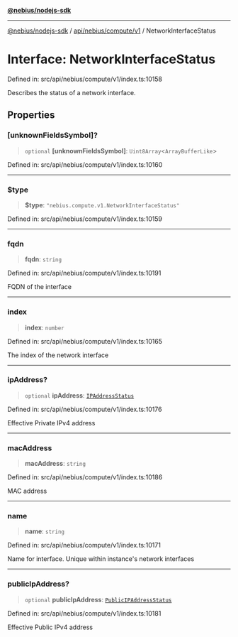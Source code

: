 [**@nebius/nodejs-sdk**](../../../../../README.md)

---

[@nebius/nodejs-sdk](../../../../../README.md) / [api/nebius/compute/v1](../README.md) / NetworkInterfaceStatus

# Interface: NetworkInterfaceStatus

Defined in: src/api/nebius/compute/v1/index.ts:10158

Describes the status of a network interface.

## Properties

### \[unknownFieldsSymbol\]?

> `optional` **\[unknownFieldsSymbol\]**: `Uint8Array`\<`ArrayBufferLike`\>

Defined in: src/api/nebius/compute/v1/index.ts:10160

---

### $type

> **$type**: `"nebius.compute.v1.NetworkInterfaceStatus"`

Defined in: src/api/nebius/compute/v1/index.ts:10159

---

### fqdn

> **fqdn**: `string`

Defined in: src/api/nebius/compute/v1/index.ts:10191

FQDN of the interface

---

### index

> **index**: `number`

Defined in: src/api/nebius/compute/v1/index.ts:10165

The index of the network interface

---

### ipAddress?

> `optional` **ipAddress**: [`IPAddressStatus`](IPAddressStatus.md)

Defined in: src/api/nebius/compute/v1/index.ts:10176

Effective Private IPv4 address

---

### macAddress

> **macAddress**: `string`

Defined in: src/api/nebius/compute/v1/index.ts:10186

MAC address

---

### name

> **name**: `string`

Defined in: src/api/nebius/compute/v1/index.ts:10171

Name for interface.
Unique within instance's network interfaces

---

### publicIpAddress?

> `optional` **publicIpAddress**: [`PublicIPAddressStatus`](PublicIPAddressStatus.md)

Defined in: src/api/nebius/compute/v1/index.ts:10181

Effective Public IPv4 address
